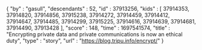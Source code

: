 {
  "by" : "gasull",
  "descendants" : 52,
  "id" : 37913256,
  "kids" : [ 37914353, 37914820, 37914856, 37915238, 37914272, 37914459, 37914412, 37914647, 37914485, 37914299, 37915225, 37914616, 37914639, 37914681, 37914490, 37913428 ],
  "score" : 148,
  "time" : 1697541574,
  "title" : "Encrypting private data and private communications is now an ethical duty",
  "type" : "story",
  "url" : "https://blog.tripu.info/encrypt/"
}
